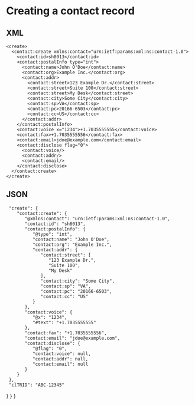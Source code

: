 # Creating a contact record

## XML
    <create>
      <contact:create xmlns:contact="urn:ietf:params:xml:ns:contact-1.0">
        <contact:id>sh8013</contact:id>
        <contact:postalInfo type="int">
          <contact:name>John O'Doe</contact:name>
          <contact:org>Example Inc.</contact:org>
          <contact:addr>
            <contact:street>123 Example Dr.</contact:street>
            <contact:street>Suite 100</contact:street>
            <contact:street>My Desk</contact:street>
            <contact:city>Some City</contact:city>
            <contact:sp>VA</contact:sp>
            <contact:pc>20166-6503</contact:pc>
            <contact:cc>US</contact:cc>
          </contact:addr>
        </contact:postalInfo>
        <contact:voice x="1234">+1.7035555555</contact:voice>
        <contact:fax>+1.7035555556</contact:fax>
        <contact:email>jdoe@example.com</contact:email>
        <contact:disclose flag="0">
          <contact:voice/>
          <contact:addr/>
          <contact:email/>
        </contact:disclose>
      </contact:create>
    </create>

## JSON

     "create": {
        "contact:create": {
           "@xmlns:contact": "urn:ietf:params:xml:ns:contact-1.0",
           "contact:id": "sh8013",
           "contact:postalInfo": {
              "@type": "int",
              "contact:name": "John O'Doe",
              "contact:org": "Example Inc.",
              "contact:addr": {
                 "contact:street": [
                    "123 Example Dr.",
                    "Suite 100",
                    "My Desk"
                 ],
                 "contact:city": "Some City",
                 "contact:sp": "VA",
                 "contact:pc": "20166-6503",
                 "contact:cc": "US"
              }
           },
           "contact:voice": {
              "@x": "1234",
              "#text": "+1.7035555555"
           },
           "contact:fax": "+1.7035555556",
           "contact:email": "jdoe@example.com",
           "contact:disclose": {
              "@flag": "0",
              "contact:voice": null,
              "contact:addr": null,
              "contact:email": null
           }
        }
     },
     "clTRID": "ABC-12345"
  }
}
}
